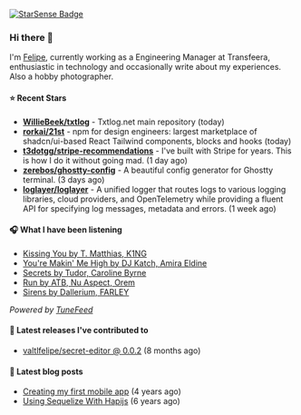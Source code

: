 <a href="https://starsense.app/developer-types" target="_blank"><img src="https://starsense.app/api/badge/?user=valtlfelipe" alt="StarSense Badge"></a>

### Hi there 👋

I'm [Felipe](https://felipevm.com), currently working as a Engineering Manager at Transfeera, enthusiastic in technology and occasionally write about my experiences. Also a hobby photographer.

#### ⭐ Recent Stars
- **[WillieBeek/txtlog](https://github.com/WillieBeek/txtlog)** - Txtlog.net main repository (today)
- **[rorkai/21st](https://github.com/rorkai/21st)** - npm for design engineers: largest marketplace of shadcn/ui-based React Tailwind components, blocks and hooks (today)
- **[t3dotgg/stripe-recommendations](https://github.com/t3dotgg/stripe-recommendations)** - I&#39;ve built with Stripe for years. This is how I do it without going mad. (1 day ago)
- **[zerebos/ghostty-config](https://github.com/zerebos/ghostty-config)** - A beautiful config generator for Ghostty terminal. (3 days ago)
- **[loglayer/loglayer](https://github.com/loglayer/loglayer)** - A unified logger that routes logs to various logging libraries, cloud providers, and OpenTelemetry while providing a fluent API for specifying log messages, metadata and errors. (1 week ago)

#### 🎧 What I have been listening
- [Kissing You by T. Matthias, K1NG](https://open.spotify.com/track/6AtQHs0aQU7V82DTvP8BTB)
- [You&#39;re Makin&#39; Me High by DJ Katch, Amira Eldine](https://open.spotify.com/track/5iP6VWh8goBkJcXBMQSejA)
- [Secrets by Tudor, Caroline Byrne](https://open.spotify.com/track/0WmXuaTTXkS5ePtRP24htZ)
- [Run by ATB, Nu Aspect, Orem](https://open.spotify.com/track/4bczCp8ojdY0R4EpCaqkfQ)
- [Sirens by Dallerium, FARLEY](https://open.spotify.com/track/14tDY4UrwhZbhRktMhZ2v5)

_Powered by [TuneFeed](https://tunefeed.app?ref=valtlfelipe-gh-profile)_ 

#### 🚀 Latest releases I've contributed to


- [valtlfelipe/secret-editor @ 0.0.2](https://github.com/valtlfelipe/secret-editor/releases/tag/0.0.2) (8 months ago)

#### 📄 Latest blog posts
- [Creating my first mobile app](https://felipevm.com/posts/creating-my-first-mobile-app/) (4 years ago)
- [Using Sequelize With Hapijs](https://felipevm.com/posts/using-sequelize-with-hapijs/) (6 years ago)
